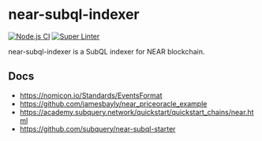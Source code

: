 # near-subql-indexer

[![Node.js CI](https://github.com/Akagi201/near-subql-indexer/actions/workflows/ci.yml/badge.svg)](https://github.com/Akagi201/near-subql-indexer/actions/workflows/ci.yml) [![Super Linter](https://github.com/Akagi201/near-subql-indexer/actions/workflows/super_linter.yml/badge.svg)](https://github.com/Akagi201/near-subql-indexer/actions/workflows/super_linter.yml)

near-subql-indexer is a SubQL indexer for NEAR blockchain.

## Docs

* <https://nomicon.io/Standards/EventsFormat>
* <https://github.com/jamesbayly/near_priceoracle_example>
* <https://academy.subquery.network/quickstart/quickstart_chains/near.html>
* <https://github.com/subquery/near-subql-starter>
